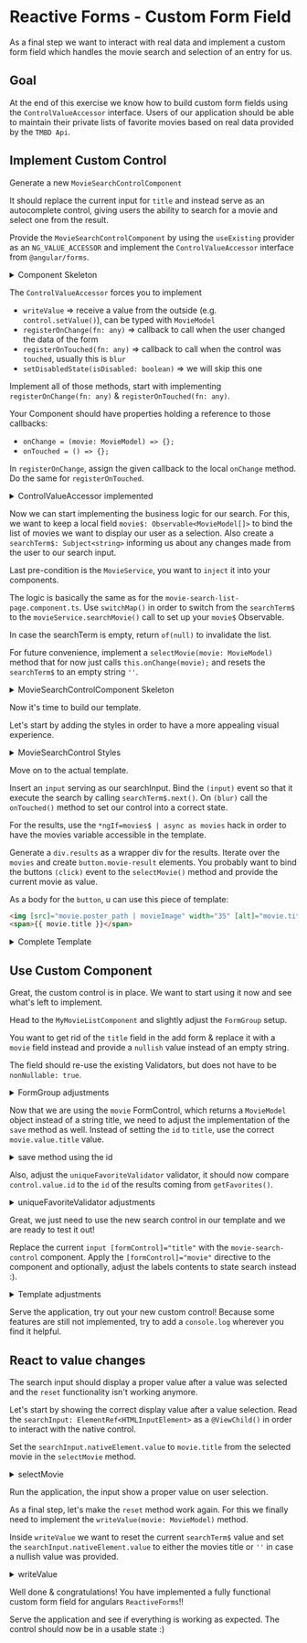 # Reactive Forms - Custom Form Field

As a final step we want to interact with real data and implement a custom form field which handles
the movie search and selection of an entry for us.

## Goal

At the end of this exercise we know how to build custom form fields using the `ControlValueAccessor` interface.
Users of our application should be able to maintain their private lists of favorite movies
based on real data provided by the `TMBD Api`.

## Implement Custom Control

Generate a new `MovieSearchControlComponent` 

It should replace the current input for `title` and instead serve as an autocomplete control, giving users the ability
to search for a movie and select one from the result.

Provide the `MovieSearchControlComponent` by using the `useExisting` provider as an `NG_VALUE_ACCESSOR` and 
implement the `ControlValueAccessor` interface from `@angular/forms`.

<details>
  <summary>Component Skeleton</summary>

```bash
ng g c movie/movie-search-control --standalone
```

```ts
// movie-search-control.component.ts

@Component({
  selector: 'movie-search-control',
  templateUrl: './movie-search-control.component.html',
  styleUrls: ['./movie-search-control.component.scss'],
  standalone: true,
  providers: [
    {
      provide: NG_VALUE_ACCESSOR,
      useExisting: MovieSearchControlComponent,
      multi: true,
    },
  ],
})
export class MovieSearchControlComponent implements ControlValueAccessor {}
```

</details>

The `ControlValueAccessor` forces you to implement
* `writeValue` => receive a value from the outside (e.g. `control.setValue()`), can be typed with `MovieModel`
* `registerOnChange(fn: any)` => callback to call when the user changed the data of the form
* `registerOnTouched(fn: any)` => callback to call when the control was `touched`, usually this is `blur`
* `setDisabledState(isDisabled: boolean)` => we will skip this one

Implement all of those methods, start with implementing `registerOnChange(fn: any)` & `registerOnTouched(fn: any)`.

Your Component should have properties holding a reference to those callbacks:
* `onChange = (movie: MovieModel) => {};`
* `onTouched = () => {};`

In `registerOnChange`, assign the given callback to the local `onChange` method. Do the same for `registerOnTouched`.

<details>
  <summary>ControlValueAccessor implemented</summary>

```ts
// movie-search-control.component.ts

@Component({
  selector: 'movie-search-control',
  templateUrl: './movie-search-control.component.html',
  styleUrls: ['./movie-search-control.component.scss'],
  standalone: true,
  providers: [
    {
      provide: NG_VALUE_ACCESSOR,
      useExisting: MovieSearchControlComponent,
      multi: true,
    },
  ],
})
export class MovieSearchControlComponent implements ControlValueAccessor {

  onChange = (movie: MovieModel) => {};
  onTouched = () => {};

  constructor() {}

  writeValue(movie: MovieModel) {}

  registerOnChange(fn: any): void {
    this.onChange = fn; // assign the callback to your component
  }

  registerOnTouched(fn: any): void {
    this.onTouched = fn;
  }

  setDisabledState(isDisabled: boolean): void {}
}
```

</details>

Now we can start implementing the business logic for our search.
For this, we want to keep a local field `movie$: Observable<MovieModel[]>` to bind the list of movies we want to display
our user as a selection.
Also create a `searchTerm$: Subject<string>` informing us about any changes made from the user to our search input.

Last pre-condition is the `MovieService`, you want to `inject` it into your components.

The logic is basically the same as for the `movie-search-list-page.component.ts`.
Use `switchMap()` in order to switch from the `searchTerm$` to the `movieService.searchMovie()` call to
set up your `movie$` Observable.

In case the searchTerm is empty, return `of(null)` to invalidate the list.

For future convenience, implement a `selectMovie(movie: MovieModel)` method that
for now just calls `this.onChange(movie);` and resets the `searchTerm$` to an empty string `''`.

<details>
  <summary>MovieSearchControlComponent Skeleton</summary>

```ts
// movie-search-control.component.ts

export class MovieSearchControlComponent implements ControlValueAccessor {
  
  private readonly movieService = inject(MovieService);
  
  readonly searchTerm$ = new Subject<string>();
  
  readonly movies$ = this.searchTerm$.pipe(
    switchMap((term) =>
      term ? this.movieService.searchMovies(term) : of(null)
    )
  );
  
  selectMovie(movie: MovieModel) {
    this.onChange(movie);
    this.searchTerm$.next('');
  }
    
}
```

</details>


Now it's time to build our template.

Let's start by adding the styles in order to have a more appealing visual experience.

<details>
  <summary>MovieSearchControl Styles</summary>

```scss

:host {
  display: block;
}

.results {
  width: 100%;
  display: flex;
  flex-direction: column;
  max-height: 350px;
  overflow: auto;
}

.movie-result {
  display: flex;
  align-items: center;
  padding: .5rem 1rem;
  cursor: pointer;
}

```

</details>

Move on to the actual template.

Insert an `input` serving as our searchInput. Bind the `(input)` event so that it execute the search by calling `searchTerm$.next()`.
On `(blur)` call the `onTouched()` method to set our control into a correct state.

For the results, use the `*ngIf=movies$ | async as movies` hack in order to have the movies variable accessible in the 
template.

Generate a `div.results` as a wrapper div for the results.
Iterate over the `movies` and create `button.movie-result` elements. You probably want to bind the buttons `(click)` event
to the `selectMovie()` method and provide the current movie as value.

As a body for the `button`, u can use this piece of template:

```html
<img [src]="movie.poster_path | movieImage" width="35" [alt]="movie.title">
<span>{{ movie.title }}</span>
```

<details>
  <summary>Complete Template</summary>

```html
<!-- movie-search-control.component.html -->
<input #searchInput (blur)="onTouched()"
       (input)="searchTerm$.next(searchInput.value)">
<div class="results" *ngIf="movies$ | async as movies">
  <button class="movie-result"
          (click)="selectMovie(movie)"
          *ngFor="let movie of movies">
    <img [src]="movie.poster_path | movieImage" width="35" [alt]="movie.title">
    <span>{{ movie.title }}</span>
  </button>
</div>
```
</details>


## Use Custom Component

Great, the custom control is in place. We want to start using it now and see what's left to implement.

Head to the `MyMovieListComponent` and slightly adjust the `FormGroup` setup.

You want to get rid of the `title` field in the add form & replace it with a `movie` field
instead and provide a `nullish` value instead of an empty string.

The field should re-use the existing Validators, but does not have to be `nonNullable: true`.


<details>
  <summary>FormGroup adjustments</summary>

```ts

// my-movie-list.component.ts

movie = new FormControl<MovieModel>(null, [Validators.required, uniqueFavoriteValidator()]);

form = new FormGroup({
  movie: this.movie,
  comment: new FormControl('', [
    Validators.required,
    Validators.minLength(5),
  ]),
});

```

</details>

Now that we are using the `movie` FormControl, which returns a `MovieModel` object instead of a string title, we need to adjust
the implementation of the `save` method as well.
Instead of setting the `id` to `title`, use the correct `movie.value.title` value.

<details>
  <summary>save method using the id</summary>

```ts
// my-movie-list.component.ts

save(): void {
  const favorite = {
    id: this.movie.value.id,
    title: this.movie.value.title,
    comment: this.comment.value,
  };
  this.favorites.push(this.createMovieGroup(favorite));
  this.movieService.addFavorite(favorite);
}
```

</details>

Also, adjust the `uniqueFavoriteValidator` validator, it should now compare `control.value.id` to the `id` of the results coming from `getFavorites()`.

<details>
  <summary>uniqueFavoriteValidator adjustments</summary>

```ts
// unique-favorite.validator.ts

export const uniqueFavoriteValidator: () => ValidatorFn = () => {
  const movieService = inject(MovieService);
  return (control: FormControl<MovieModel>) => {
    if (control.value) {
      const movieExists = movieService.getFavorites().some((movie) => {
        return movie.id === control.value.id;
      });
      if (movieExists) {
        return {
          uniqueFavorite: true,
        };
      }
    }
    return null;
  };
};

```

</details>

Great, we just need to use the new search control in our template and we are ready to test it out!

Replace the current `input [formControl]="title"` with the `movie-search-control` component.
Apply the `[formControl]="movie"` directive to the component and optionally, adjust the labels contents to
state search instead :).


<details>
  <summary>Template adjustments</summary>

```html
<!-- my-movie-list.component.html -->

<div class="input-group">
  <label for="title">Title</label>
  <movie-search-control id="title" [formControl]="movie"></movie-search-control>
  <span class="error" *ngIf="movie.invalid && (movie.touched || ngForm.submitted)">
      {{ movie.hasError('uniqueFavorite') ? 'Favorite already exists' : 'Enter a title' }}
    </span>
</div>
```

</details>

Serve the application, try out your new custom control! Because some features are still not implemented, try to add
a `console.log` wherever you find it helpful.

## React to value changes

The search input should display a proper value after a
value was selected and the `reset` functionality isn't working anymore.

Let's start by showing the correct display value after a value selection.
Read the `searchInput: ElementRef<HTMLInputElement>` as a `@ViewChild()` in order to interact with the native control.

Set the `searchInput.nativeElement.value` to `movie.title` from the selected movie in the `selectMovie` method.

<details>
  <summary>selectMovie</summary>

```ts
// movie-search-control.component.ts

 @ViewChild('searchInput')
  searchInput: ElementRef<HTMLInputElement>;

 selectMovie(movie: MovieModel) {
   this.onChange(movie);
   this.searchTerm$.next('');
   this.searchInput.nativeElement.value = movie.title;
 }
```

</details>

Run the application, the input show a proper value on user selection.

As a final step, let's make the `reset` method work again. For this we finally need to implement the `writeValue(movie: MovieModel)` 
method.

Inside `writeValue` we want to reset the current `searchTerm$` value and set the `searchInput.nativeElement.value` to
either the movies title or `''` in case a nullish value was provided.

<details>
  <summary>writeValue</summary>

```ts
// movie-search-control.component.ts


writeValue(movie: MovieModel): void {
    // searchInput won't be available for the first emission.
    // if u want to care about initial value of the form, please go ahead and implement some form of cache to set the
    // value right on the afterViewInit hook 
    if (this.searchInput) {
      this.searchInput.nativeElement.value = movie?.title || '';
      this.searchTerm$.next('');
    }
}
```
</details>

Well done & congratulations! You have implemented a fully functional custom form field for angulars `ReactiveForms`!!

Serve the application and see if everything is working as expected. The control
should now be in a usable state :)
